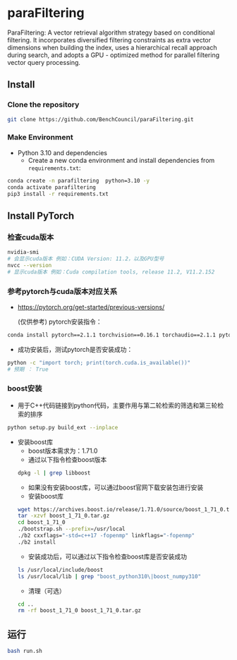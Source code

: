 # paraFiltering
ParaFiltering: A vector retrieval algorithm strategy based on conditional filtering. It incorporates diversified filtering constraints as extra vector dimensions when building the index, uses a hierarchical recall approach during search, and adopts a GPU - optimized method for parallel filtering vector query processing. 

## Install

### Clone the repository

```bash
git clone https://github.com/BenchCouncil/paraFiltering.git
```

### Make Environment


- Python 3.10 and dependencies
  - Create a new conda environment and install dependencies from `requirements.txt`:

```bash
conda create -n parafiltering  python=3.10 -y
conda activate parafiltering
pip3 install -r requirements.txt
```

## Install PyTorch
### 检查cuda版本

```bash
nvidia-smi
# 会显示cuda版本 例如：CUDA Version: 11.2，以及GPU型号
nvcc --version
# 显示cuda版本 例如：Cuda compilation tools, release 11.2, V11.2.152
```

### 参考pytorch与cuda版本对应关系
- https://pytorch.org/get-started/previous-versions/
  
  (仅供参考) pytorch安装指令：
```bash
conda install pytorch==2.1.1 torchvision==0.16.1 torchaudio==2.1.1 pytorch-cuda=12.1 -c pytorch -c nvidia -y
```

- 成功安装后，测试pytorch是否安装成功：
```bash
python -c "import torch; print(torch.cuda.is_available())"
# 预期 ： True
```

### boost安装
- 用于C++代码链接到python代码，主要作用与第二轮检索的筛选和第三轮检索的排序
```bash
python setup.py build_ext --inplace
```

- 安装boost库
  - boost版本需求为：1.71.0
  - 通过以下指令检查boost版本
  ```bash
  dpkg -l | grep libboost
  ```
  - 如果没有安装boost库，可以通过boost官网下载安装包进行安装
  - 安装boost库
  ```bash
  wget https://archives.boost.io/release/1.71.0/source/boost_1_71_0.tar.gz
  tar -xzvf boost_1_71_0.tar.gz
  cd boost_1_71_0
  ./bootstrap.sh --prefix=/usr/local
  ./b2 cxxflags="-std=c++17 -fopenmp" linkflags="-fopenmp"
  ./b2 install
  ```
  - 安装成功后，可以通过以下指令检查boost库是否安装成功
  ```bash
  ls /usr/local/include/boost
  ls /usr/local/lib | grep "boost_python310\|boost_numpy310"
  ```
  - 清理（可选）
  ```bash
  cd ..
  rm -rf boost_1_71_0 boost_1_71_0.tar.gz
  ```

## 运行
```bash
bash run.sh
```
